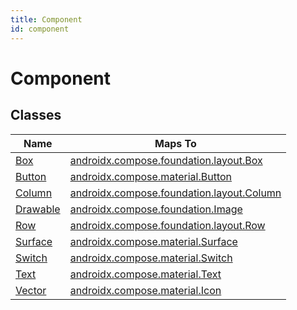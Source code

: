 ```yaml
---
title: Component
id: component
---
```


# Component

## Classes

| Name                                                        | Maps To                                                                                                                                                                                                                                                                                                                                                                                                                                                                                                                                                                                                                                                           |
| ----------------------------------------------------------- | ----------------------------------------------------------------------------------------------------------------------------------------------------------------------------------------------------------------------------------------------------------------------------------------------------------------------------------------------------------------------------------------------------------------------------------------------------------------------------------------------------------------------------------------------------------------------------------------------------------------------------------------------------------------- |
| [Box](https://componentbox.io/docs/component/box)           | [androidx.compose.foundation.layout.Box](<https://developer.android.com/reference/kotlin/androidx/compose/foundation/layout/package-summary#Box(androidx.compose.ui.Modifier)>)                                                                                                                                                                                                                                                                                                                                                                                                                                                                                   |
| [Button](https://componentbox.io/docs/component/button)     | [androidx.compose.material.Button](<https://developer.android.com/reference/kotlin/androidx/compose/material/package-summary#Button(kotlin.Function0,androidx.compose.ui.Modifier,kotlin.Boolean,androidx.compose.foundation.interaction.MutableInteractionSource,androidx.compose.material.ButtonElevation,androidx.compose.ui.graphics.Shape,androidx.compose.foundation.BorderStroke,androidx.compose.material.ButtonColors,androidx.compose.foundation.layout.PaddingValues,kotlin.Function1)>)                                                                                                                                                               |
| [Column](https://componentbox.io/docs/component/column)     | [androidx.compose.foundation.layout.Column](<https://developer.android.com/reference/kotlin/androidx/compose/foundation/layout/package-summary#Column(androidx.compose.ui.Modifier,androidx.compose.foundation.layout.Arrangement.Vertical,androidx.compose.ui.Alignment.Horizontal,kotlin.Function1)>)                                                                                                                                                                                                                                                                                                                                                           |
| [Drawable](https://componentbox.io/docs/component/drawable) | [androidx.compose.foundation.Image](<https://developer.android.com/reference/kotlin/androidx/compose/foundation/package-summary#Image(androidx.compose.ui.graphics.ImageBitmap,kotlin.String,androidx.compose.ui.Modifier,androidx.compose.ui.Alignment,androidx.compose.ui.layout.ContentScale,kotlin.Float,androidx.compose.ui.graphics.ColorFilter)>)                                                                                                                                                                                                                                                                                                          |
| [Row](https://componentbox.io/docs/component/row)           | [androidx.compose.foundation.layout.Row](<https://developer.android.com/reference/kotlin/androidx/compose/foundation/layout/package-summary#Row(androidx.compose.ui.Modifier,androidx.compose.foundation.layout.Arrangement.Horizontal,androidx.compose.ui.Alignment.Vertical,kotlin.Function1)>)                                                                                                                                                                                                                                                                                                                                                                 |
| [Surface](https://componentbox.io/docs/component/surface)   | [androidx.compose.material.Surface](<https://developer.android.com/reference/kotlin/androidx/compose/material/package-summary#Surface(kotlin.Function0,androidx.compose.ui.Modifier,androidx.compose.ui.graphics.Shape,androidx.compose.ui.graphics.Color,androidx.compose.ui.graphics.Color,androidx.compose.foundation.BorderStroke,androidx.compose.ui.unit.Dp,androidx.compose.foundation.interaction.MutableInteractionSource,androidx.compose.foundation.Indication,kotlin.Boolean,kotlin.String,androidx.compose.ui.semantics.Role,kotlin.Function0)>)                                                                                                     |
| [Switch](https://componentbox.io/docs/component/switch)     | [androidx.compose.material.Switch](<https://developer.android.com/reference/kotlin/androidx/compose/material/package-summary#Switch(kotlin.Boolean,kotlin.Function1,androidx.compose.ui.Modifier,kotlin.Boolean,androidx.compose.foundation.interaction.MutableInteractionSource,androidx.compose.material.SwitchColors)>)                                                                                                                                                                                                                                                                                                                                        |
| [Text](https://componentbox.io/docs/component/text)         | [androidx.compose.material.Text](<https://developer.android.com/reference/kotlin/androidx/compose/material/package-summary#Text(kotlin.String,androidx.compose.ui.Modifier,androidx.compose.ui.graphics.Color,androidx.compose.ui.unit.TextUnit,androidx.compose.ui.text.font.FontStyle,androidx.compose.ui.text.font.FontWeight,androidx.compose.ui.text.font.FontFamily,androidx.compose.ui.unit.TextUnit,androidx.compose.ui.text.style.TextDecoration,androidx.compose.ui.text.style.TextAlign,androidx.compose.ui.unit.TextUnit,androidx.compose.ui.text.style.TextOverflow,kotlin.Boolean,kotlin.Int,kotlin.Function1,androidx.compose.ui.text.TextStyle)>) |
| [Vector](https://componentbox.io/docs/component/vector)     | [androidx.compose.material.Icon](<https://developer.android.com/reference/kotlin/androidx/compose/material/package-summary#Icon(androidx.compose.ui.graphics.ImageBitmap,kotlin.String,androidx.compose.ui.Modifier,androidx.compose.ui.graphics.Color)>)                                                                                                                                                                                                                                                                                                                                                                                                         |
